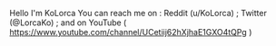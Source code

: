 Hello I'm KoLorca
You can reach me on : Reddit (u/KoLorca) ; Twitter (@LorcaKo) ; and on YouTube ( https://www.youtube.com/channel/UCetiij62hXjhaE1GXO4tQPg )
<!---
KoLorca/KoLorca is a ✨ special ✨ repository because its `README.md` (this file) appears on your GitHub profile.
You can click the Preview link to take a look at your changes.
--->
